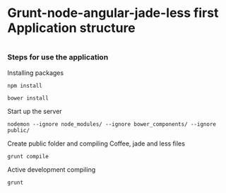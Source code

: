 <h1>Grunt-node-angular-jade-less first Application structure<h1>

<h3>Steps for use the application</h3>

<p>
	<label>Installing packages</label>
	<p>
		<code>npm install</code>
	</p>
	<p>
		<code>bower install</code>
	</p>
</p>

<p>
	<label>Start up the server</label>
	<p><code>nodemon --ignore node_modules/ --ignore bower_components/ --ignore public/</code></p>
</p>

<p>
	<label>Create public folder and compiling Coffee, jade and less files</label>
	<p><code>grunt compile</code></p>
</p>

<p>
	<label>Active development compiling</label>
	<p><code>grunt</code></p>
</p>